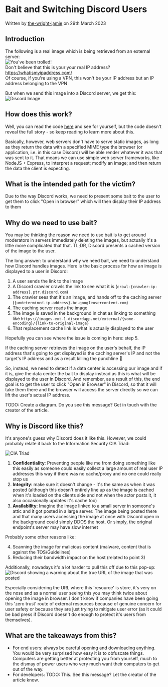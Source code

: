 # Bait and Switching Discord Users

Written by [the-wright-jamie](https://the-wright-jamie.dev/) on 29th March 2023

## Introduction

The following is a real image which is being retrieved from an external server:  
![You've been trolled!](https://troll.the-wright-jamie.dev/troll.png)  
Don't believe that this is your your real IP address? <https://whatismyipaddress.com/>  
Of course, if you're using a VPN, this won't be your IP address but an IP address belonging to the VPN

But when we send this image into a Discord server, we get this:  
![Discord Image](https://xsfs.xyz/assets/img/2023/discord-bait.png)

## How does this work?

Well, you can read the code [here](https://github.com/the-wright-jamie/Image-Troll-Server) and see for yourself, but the code doesn't reveal the full story - so keep reading to learn more about this.

Basically, however, web servers don't have to serve static images, as long as they return the data with a specified MIME type the browser (or application, i.e. in this case Discord) will be able render whatever it was that was sent to it. That means we can use simple web server frameworks, like NodeJS + Express, to interpret a request; modify an image; and then return the data the client is expecting.

## What is the intended path for the victim?

Due to the way Discord works, we need to present some bait to the user to get them to click "Open in browser" which will then display their IP address to them

## Why do we need to use bait?

You may be thinking the reason we need to use bait is to get around moderators in servers immediately deleting the images, but actually it's a little more complicated that that. TL;DR, Discord presents a cached version of the image to the user.

The long answer: to understand why we need bait, we need to understand how Discord handles images. Here is the basic process for how an image is displayed to a user in Discord:

1. A user sends the link to the image
2. A Discord crawler crawls the link to see what it is (`crawl-{crawler-ip-address}.ptr.discord.com`)
3. The crawler sees that it's an image, and hands off to the caching server (`{undetermined-ip-address}.bc.googleusercontent.com`)
4. The caching server reads the image
5. The image is saved in the background in chat as linking to something like `https://images-ext-1.discordapp.net/external/{some-encoding}/{link-to-original-image}`
6. That replacement cache link is what is actually displayed to the user

Hopefully you can see where the issue is coming in here: step 5.

If the caching server retrieves the image on the user's behalf, the IP address that's going to get displayed is the caching server's IP and not the target's IP address and as a result killing the punchline 🫤

So, instead, we need to detect if a data center is accessing our image and if it is, give the data center the bait to display instead as this is what will be displayed to the user in Discord. And remember, as a result of this, the end goal is to get the user to click "Open in Browser" in Discord, so that it will take them there and the browser will access the server directly so we can lift the user's actual IP address.

TODO: Create a diagram. Do you see this message? Get in touch with the creator of the article.

## Why is Discord like this?

It's anyone's guess why Discord does it like this. However, we could probably relate it back to the Information Security CIA Triad:

![CIA Triad](https://xsfs.xyz/assets/img/cia-triad.svg)

1. **Confidentiality**: Preventing people like me from doing something like this easily as someone could easily collect a large amount of real user IP addresses this way if there was no cache/proxy and no one could really stop us
2. **Integrity**: make sure it doesn't change - it's the same as when it was posted (although this doesn't entirely line up as the image is cached when it's loaded on the clients side and not when the actor posts it, it also occasionally updates it's cache too)
3. **Availability**: Imagine the image linked to a small server in someone's attic and it got posted in a large server. The image being posted there and that many users accessing the image at once with Discord open in the background could simply DDOS the host. Or simply, the original endpoint's server may have slow internet

Probably some other reasons like:

4. Scanning the image for malicious content (malware, content that is against the TOS/Guidelines)
5. Reducing their bandwidth impact on the host (related to point 3)

Additionally, nowadays it's a lot harder to pull this off due to this pop-up:
![Discord showing a warning about the true URL of the image that was posted](https://xsfs.xyz/assets/img/2023/discord-warning.png)

Especially considering the URL where this 'resource' is store, it's very on the nose and as a normal user seeing this you may think twice about opening the image in browser. I don't know if companies have been going this 'zero trust' route of external resources because of genuine concern for user safety or because they are just trying to mitigate user error (as it could be bad press if Discord doesn't do enough to protect it's users from themselves).

## What are the takeaways from this?

- For end users: always be careful opening and downloading anything. You would be very surprised how easy it is to obfuscate things. Computers are getting better at protecting you from yourself, much to the dismay of power users who very much want their computers to get out of the way.
- For developers:
  TODO: This. See this message? Let the creator of the article know.
